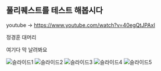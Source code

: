 ## 풀리퀘스트를 테스트 해봅시다

youtube -> https://www.youtube.com/watch?v=40egQtJPAxI

정경훈 대머리

여기다 막 날려봐요


![슬라이드1](https://user-images.githubusercontent.com/53388557/104479244-8bca1000-5606-11eb-8b44-bb5e2a3cba30.PNG)
![슬라이드2](https://user-images.githubusercontent.com/53388557/104479247-8cfb3d00-5606-11eb-8651-b728a22ef159.PNG)
![슬라이드3](https://user-images.githubusercontent.com/53388557/104479250-8d93d380-5606-11eb-97dd-8d048dcf74ef.PNG)
![슬라이드4](https://user-images.githubusercontent.com/53388557/104479252-8d93d380-5606-11eb-952f-815a102e79f2.PNG)
![슬라이드5](https://user-images.githubusercontent.com/53388557/104479256-8e2c6a00-5606-11eb-8d6d-bcb9f3e4c5c7.PNG)
